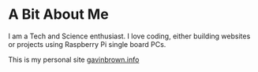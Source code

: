 # A Bit About Me

I am a Tech and Science enthusiast. I love coding, either building websites or projects using Raspberry Pi single board PCs.

This is my personal site [gavinbrown.info](https://www.gavinbrown.info)


